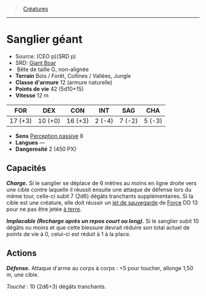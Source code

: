﻿> [Créatures](hd_monsters.md)

---

# Sanglier géant

- Source: (CEO p)(SRD p)
- SRD: [Giant Boar](srd_monsters_giant_boar.md)
-  Bête de taille G, non-alignée
- **Terrain** Bois / Forêt, Collines / Vallées, Jungle
- **Classe d'armure** 12 (armure naturelle)
- **Points de vie** 42 (5d10+15)
- **Vitesse** 12 m

|FOR|DEX|CON|INT|SAG|CHA|
|---|---|---|---|---|---|
|17 (+3)|10 (+0)|16 (+3)| 2 (-4)| 7 (-2)| 5 (-3)|

- **Sens** [Perception passive](hd_abilities_dexterity_perception_passive.md) 8
- **Langues** —
- **Dangerosité** 2 (450 PX)

## Capacités

**_Charge._** Si le sanglier se déplace de 6 mètres au moins en ligne droite vers une cible contre laquelle il réussit ensuite une attaque de défense lors du même tour, celle-ci subit 7 (2d6) dégâts tranchants supplémentaires. Si la cible est une créature, elle doit réussir un [jet de sauvegarde](hd_abilities_jets_de_sauvegarde.md) de [Force](hd_abilities_strength.md) DD 13 pour ne pas être jetée [à terre](hd_conditions_a_terre.md).

**_Implacable (Recharge après un repos court ou long)._** Si le sanglier subit 10 dégâts ou moins et que cette blessure devrait réduire son total actuel de points de vie à 0, celui-ci est réduit à 1 à la place.

## Actions

**_Défense._** Attaque d'arme au corps à corps : +5 pour toucher, allonge 1,50 m, une cible.

_Touché :_ 10 (2d6+3) dégâts tranchants.

